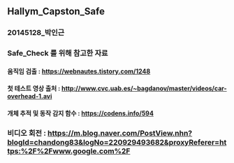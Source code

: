 ## Hallym_Capston_Safe

### 20145128_박인근

### Safe_Check 를 위해 참고한 자료

#### 움직임 검출 : https://webnautes.tistory.com/1248

#### 첫 테스트 영상 출처 : http://www.cvc.uab.es/~bagdanov/master/videos/car-overhead-1.avi

#### 개체 추적 및 동작 감지 함수 : https://codens.info/594

### 비디오 회전 : https://m.blog.naver.com/PostView.nhn?blogId=chandong83&logNo=220929493682&proxyReferer=https:%2F%2Fwww.google.com%2F

